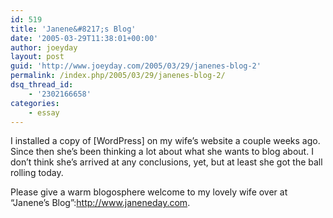 ```yaml
---
id: 519
title: 'Janene&#8217;s Blog'
date: '2005-03-29T11:38:01+00:00'
author: joeyday
layout: post
guid: 'http://www.joeyday.com/2005/03/29/janenes-blog-2'
permalink: /index.php/2005/03/29/janenes-blog-2/
dsq_thread_id:
    - '2302166658'
categories:
    - essay
---
```


I installed a copy of \[WordPress\] on my wife’s website a couple weeks ago. Since then she’s been thinking a lot about what she wants to blog about. I don’t think she’s arrived at any conclusions, yet, but at least she got the ball rolling today.

Please give a warm blogosphere welcome to my lovely wife over at “Janene’s Blog”:http://www.janeneday.com.